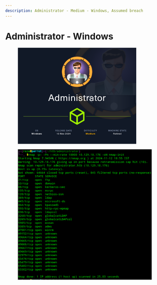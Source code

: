 ```yaml
---
description: Administrator - Medium - Windows, Assumed breach
---
```


# Administrator - Windows

<figure><img src="../../.gitbook/assets/Administrator (1).png" alt="" width="375"><figcaption></figcaption></figure>





<figure><img src="../../.gitbook/assets/image (1).png" alt=""><figcaption></figcaption></figure>
